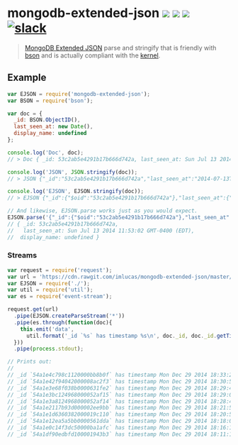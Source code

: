 ﻿# mongodb-extended-json [![][npm_img]][npm_url] [![][travis_img]][travis_url] [![][coverage_img]][coverage_url] [![slack][slack_img]][slack_url]

> [MongoDB Extended JSON][ejson] parse and stringify that is friendly with
> [bson][bson] and is actually compliant with the [kernel][json_cpp].

## Example

```javascript
var EJSON = require('mongodb-extended-json');
var BSON = require('bson');

var doc = {
  _id: BSON.ObjectID(),
  last_seen_at: new Date(),
  display_name: undefined
};

console.log('Doc', doc);
// > Doc { _id: 53c2ab5e4291b17b666d742a, last_seen_at: Sun Jul 13 2014 11:53:02 GMT-0400 (EDT), display_name: undefined }

console.log('JSON', JSON.stringify(doc));
// > JSON {"_id":"53c2ab5e4291b17b666d742a","last_seen_at":"2014-07-13T15:53:02.008Z"}

console.log('EJSON', EJSON.stringify(doc));
// > EJSON {"_id":{"$oid":"53c2ab5e4291b17b666d742a"},"last_seen_at":{"$date":1405266782008},"display_name":{"$undefined":true}}

// And likewise, EJSON.parse works just as you would expect.
EJSON.parse('{"_id":{"$oid":"53c2ab5e4291b17b666d742a"},"last_seen_at":{"$date":1405266782008},"display_name":{"$undefined":true}}');
// { _id: 53c2ab5e4291b17b666d742a,
//   last_seen_at: Sun Jul 13 2014 11:53:02 GMT-0400 (EDT),
//  display_name: undefined }
```

### Streams

```javascript
var request = require('request');
var url = 'https://cdn.rawgit.com/imlucas/mongodb-extended-json/master/test/data.json';
var EJSON = require('./');
var util = require('util');
var es = require('event-stream');

request.get(url)
  .pipe(EJSON.createParseStream('*'))
  .pipe(es.through(function(doc){
    this.emit('data',
      util.format('_id `%s` has timestamp %s\n', doc._id, doc._id.getTimestamp()));
  }))
  .pipe(process.stdout);

// Prints out:
//
// _id `54a1e4c798c1120000bb8b0f` has timestamp Mon Dec 29 2014 18:33:27 GMT-0500 (EST)
// _id `54a1e42f94042000008ac2f3` has timestamp Mon Dec 29 2014 18:30:55 GMT-0500 (EST)
// _id `54a1e3e68f038b0000631fe2` has timestamp Mon Dec 29 2014 18:29:42 GMT-0500 (EST)
// _id `54a1e3bc124968000052af15` has timestamp Mon Dec 29 2014 18:29:00 GMT-0500 (EST)
// _id `54a1e3a8124968000052af14` has timestamp Mon Dec 29 2014 18:28:40 GMT-0500 (EST)
// _id `54a1e2117b93d000002ee9bb` has timestamp Mon Dec 29 2014 18:21:53 GMT-0500 (EST)
// _id `54a1e1d6360382000019c110` has timestamp Mon Dec 29 2014 18:20:54 GMT-0500 (EST)
// _id `54a1e12ea5a5bb0000561dda` has timestamp Mon Dec 29 2014 18:18:06 GMT-0500 (EST)
// _id `54a1e0c14f3dc50000ba1afc` has timestamp Mon Dec 29 2014 18:16:17 GMT-0500 (EST)
// _id `54a1df90edbfd100001943b3` has timestamp Mon Dec 29 2014 18:11:12 GMT-0500 (EST)

```

[ejson]: http://docs.mongodb.org/manual/reference/mongodb-extended-json/
[bson]: http://github.com/mongodb/js-bson
[json_cpp]: https://github.com/mongodb/mongo/blob/master/src/mongo/db/json.cpp
[travis_img]: https://secure.travis-ci.org/mongodb-js/extended-json.svg?branch=master
[travis_url]: https://travis-ci.org/mongodb-js/extended-json
[npm_img]: https://img.shields.io/npm/v/mongodb-extended-json.svg
[npm_url]: https://www.npmjs.org/package/mongodb-extended-json
[coverage_img]: https://coveralls.io/repos/mongodb-js/extended-json/badge.svg
[coverage_url]: https://coveralls.io/r/mongodb-js/extended-json
[slack_url]: https://slack.mongodb.parts/
[slack_img]: https://slack.mongodb.parts/badge.svg
